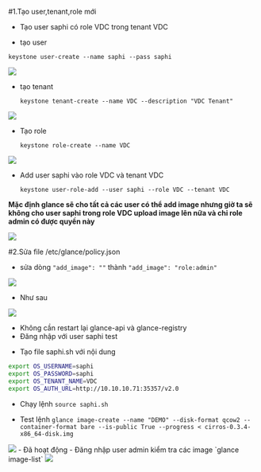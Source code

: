 #1.Tạo user,tenant,role mới 
- Tạo user saphi có role VDC trong tenant VDC
 + tạo user

  `keystone user-create --name saphi --pass saphi`

<img src="http://i.imgur.com/RayBe64.png">

 + tạo tenant

   `keystone tenant-create --name VDC --description "VDC Tenant"`
 
<img src="http://i.imgur.com/zrLIBVE.png">

 + Tạo role

   `keystone role-create --name VDC`

<img src="http://i.imgur.com/d37ShkU.png">

 + Add user saphi vào role VDC và tenant VDC

   `keystone user-role-add --user saphi --role VDC --tenant VDC`

**Mặc định glance sẽ cho tất cả các user có thể add image nhưng giờ ta sẽ không cho user saphi trong role VDC upload image lên nữa và chỉ role admin có được quyền này**

<img src="http://i.imgur.com/lkYzwuU.png">

#2.Sửa file /etc/glance/policy.json

- sửa dòng `"add_image": ""` thành  `"add_image": "role:admin"`

<img src="http://i.imgur.com/o0Pzvzs.png">

- Như sau

<img src="http://i.imgur.com/iFy81s8.png">

- Không cần restart lại glance-api và glance-registry
- Đăng nhập với user saphi test
 + Tạo file saphi.sh với nội dung


```sh
export OS_USERNAME=saphi
export OS_PASSWORD=saphi
export OS_TENANT_NAME=VDC
export OS_AUTH_URL=http://10.10.10.71:35357/v2.0
```

- Chạy lệnh `source saphi.sh`

- Test lệnh `glance image-create --name "DEMO" --disk-format qcow2 --container-format bare --is-public True --progress < cirros-0.3.4-x86_64-disk.img
`
<img src="http://i.imgur.com/z3Jh6bQ.png">
- Đã hoạt động 
- Đăng nhập user admin kiểm tra các image
`glance image-list`

<img src="http://i.imgur.com/7Ffeg0g.png">